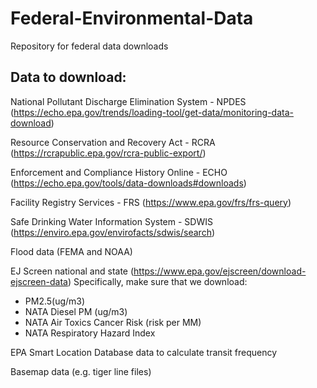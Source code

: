 # Federal-Environmental-Data
Repository for federal data downloads

## Data to download: 
National Pollutant Discharge Elimination System - NPDES (https://echo.epa.gov/trends/loading-tool/get-data/monitoring-data-download)

Resource Conservation and Recovery Act - RCRA (https://rcrapublic.epa.gov/rcra-public-export/)

Enforcement and Compliance History Online - ECHO (https://echo.epa.gov/tools/data-downloads#downloads)

Facility Registry Services - FRS (https://www.epa.gov/frs/frs-query)

Safe Drinking Water Information System - SDWIS (https://enviro.epa.gov/envirofacts/sdwis/search)

Flood data (FEMA and NOAA) 

EJ Screen national and state (https://www.epa.gov/ejscreen/download-ejscreen-data) 
Specifically, make sure that we download: 
* PM2.5(ug/m3)
* NATA Diesel PM (ug/m3) 
* NATA Air Toxics Cancer Risk (risk per MM) 
* NATA Respiratory Hazard Index 

EPA Smart Location Database data to calculate transit frequency 

Basemap data (e.g. tiger line files) 
